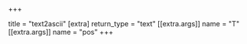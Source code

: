 +++

title = "text2ascii"
[extra]
return_type = "text"
[[extra.args]]
name = "T"
[[extra.args]]
name = "pos"
+++